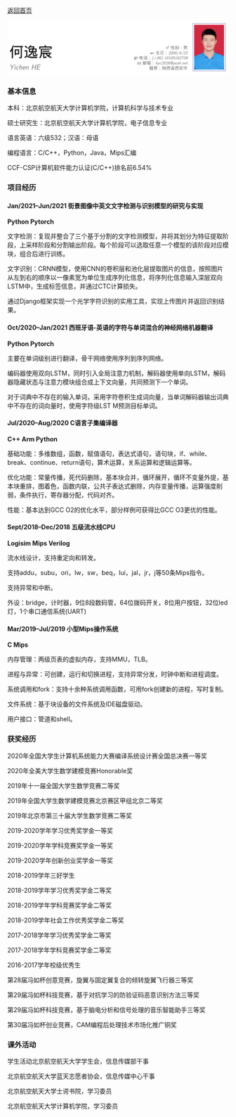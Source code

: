 [返回首页](/)

![title](title.png)

### 基本信息

本科：北京航空航天大学计算机学院，计算机科学与技术专业

硕士研究生：北京航空航天大学计算机学院，电子信息专业

语言英语：六级532；汉语：母语

编程语言：C/C++，Python，Java，Mips汇编

CCF-CSP计算机软件能力认证(C/C++)排名前6.54%

### 项目经历

#### Jan/2021–Jun/2021 街景图像中英文文字检测与识别模型的研究与实现

**Python Pytorch**

文字检测：复现并整合了三个基于分割的文字检测模型，并将其划分为特征提取阶段，上采样阶段和分割输出阶段。每个阶段可以选取任意一个模型的该阶段对应模块，组合后进行训练。

文字识别：CRNN模型，使用CNN的卷积层和池化层提取图片的信息，按照图片从左到右的顺序以一像素宽为单位生成序列化信息，将序列化信息输入深层双向LSTM中，生成标签信息，并通过CTC计算损失。

通过Django框架实现一个光学字符识别的实用工具，实现上传图片并返回识别结果。

#### Oct/2020–Jan/2021 西班牙语-英语的字符与单词混合的神经网络机器翻译

**Python Pytorch**

主要在单词级别进行翻译，骨干网络使用序列到序列网络。

编码器使用双向LSTM，同时引入全局注意力机制，解码器使用单向LSTM，解码器隐藏状态与注意力模块组合成上下文向量，共同预测下一个单词。

对于词典中不存在的输入单词，采用字符卷积生成词向量，当单词解码器输出词典中不存在的词向量时，使用字符级LST M预测目标单词。

#### Jul/2020–Aug/2020 C语言子集编译器

**C++ Arm Python**

基础功能：多维数组，函数，赋值语句，表达式语句，语句块，if、while、break、continue、return语句，算术运算，关系运算和逻辑运算等。

优化功能：常量传播，死代码删除，基本块合并，循环展开，循环不变量外提，基本块重排，图着色，函数内联，公共子表达式删除，内存变量传播，运算强度削弱，条件执行，寄存器分配，代码对齐。

性能：基本达到GCC O2的优化水平，部分样例可获得比GCC O3更优的性能。

#### Sept/2018–Dec/2018 五级流水线CPU

**Logisim Mips Verilog**

流水线设计，支持重定向和转发。

支持addu，subu，ori，lw，sw，beq，lui，jal，jr，j等50条Mips指令。

支持异常和中断。

外设：bridge，计时器，9位8段数码管，64位拨码开关，8位用户按钮，32位led灯，1个串口通信系统(UART)

#### Mar/2019–Jul/2019 小型Mips操作系统

**C Mips**

内存管理：两级页表的虚拟内存，支持MMU，TLB。

进程与异常：可创建，运行和切换进程，支持异常分发，时钟中断和进程调度。

系统调用和fork：支持十余种系统调用函数，可用fork创建新的进程，写时复制。

文件系统：基于块设备的文件系统及IDE磁盘驱动。

用户接口：管道和shell。

### 获奖经历

2020年全国大学生计算机系统能力大赛编译系统设计赛全国总决赛一等奖

2020年全美大学生数学建模竞赛Honorable奖

2019年十一届全国大学生数学竞赛二等奖

2019年全国大学生数学建模竞赛北京赛区甲组北京二等奖

2019年北京市第三十届大学生数学竞赛二等奖

2019-2020学年学习优秀奖学金一等奖

2019-2020学年学科竞赛奖学金一等奖

2019-2020学年创新创业奖学金一等奖

2018-2019学年三好学生

2018-2019学年学习优秀奖学金二等奖

2018-2019学年学科竞赛奖学金二等奖

2018-2019学年社会工作优秀奖学金二等奖

2017-2018学年学习优秀奖学金二等奖

2017-2018学年学科竞赛奖学金二等奖

2016-2017学年校级优秀生

第28届冯如杯创意竞赛，旋翼与固定翼复合的倾转旋翼飞行器三等奖

第29届冯如杯科技竞赛，基于对抗学习的防验证码恶意识别方法三等奖

第29届冯如杯科技竞赛，基于脑电分析和信号处理的音乐智能助手三等奖

第30届冯如杯创业竞赛，CAM编程后处理技术市场化推广铜奖

### 课外活动

学生活动北京航空航天大学学生会，信息传媒部干事

北京航空航天大学蓝天志愿者协会，信息传媒中心干事

北京航空航天大学士谔书院，学习委员

北京航空航天大学计算机学院，学习委员
